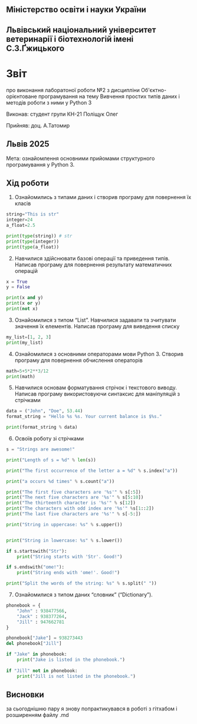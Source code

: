 ## Міністерство освіти і науки України

## Львівський національний університет ветеринарії і біотехнологій імені С.З.Ґжицького

# Звіт

про виконання лаборатоної роботи №2 з дисципліни Об'єктно-орієнтоване програмування на тему Вивчення простих типів даних і методів роботи з ними у Python 3

Виконав: студент групи КН-21 Поліщук Олег 

Прийняв: доц. А.Татомир

## Львів 2025

Мета: ознайомлення основними прийомами структурного
програмування у Python 3.

## Хід роботи

1. Ознайомились з типами даних і створив програму для повернення їх класів

```py
string="This is str"
integer=24
a_float=2.5

print(type(string)) # str
print(type(integer)) 
print(type(a_float))
```
2. Навчилися здійснювати базові операції та приведення типів. Написав програму для повернення результату математичних операцій

```py
x = True
y = False

print(x and y)  
print(x or y)   
print(not x)    
```
3. Ознайомилися з типом “List”. Навчилися задавати та зчитувати значення
їх елементів. Написав програму для виведення списку

```py
my_list=[1, 2, 3]
print(my_list)
```
4. Ознайомилися з основними операторами мови Python 3. Створив програму для повернення обчислення операторів

```py
math=5+5*2**3/12
print(math)
```
5. Навчилися основам форматування стрічок і текстового виводу. Написав програму використовуючи синтаксис для маніпуляцій з стрічками

```py
data = ("John", "Doe", 53.44)
format_string = "Hello %s %s. Your current balance is $%s."

print(format_string % data)
```
6. Освоїв роботу зі стрічками

```py
s = "Strings are awesome!"

print("Length of s = %d" % len(s))

print("The first occurrence of the letter a = %d" % s.index("a"))

print("a occurs %d times" % s.count("a"))

print("The first five characters are '%s'" % s[:5]) 
print("The next five characters are '%s'" % s[5:10]) 
print("The thirteenth character is '%s'" % s[12]) 
print("The characters with odd index are '%s'" %s[1::2]) 
print("The last five characters are '%s'" % s[-5:]) 

print("String in uppercase: %s" % s.upper())


print("String in lowercase: %s" % s.lower())

if s.startswith("Str"):
    print("String starts with 'Str'. Good!")

if s.endswith("ome!"):
    print("String ends with 'ome!'. Good!")

print("Split the words of the string: %s" % s.split(" "))
```
7. Ознайомилися з типом даних “словник” (“Dictionary”).

```py
phonebook = {  
    "John" : 938477566,
    "Jack" : 938377264,
    "Jill" : 947662781
}  

phonebook["Jake"] = 938273443  
del phonebook["Jill"]  

if "Jake" in phonebook:  
    print("Jake is listed in the phonebook.")
    
if "Jill" not in phonebook:      
    print("Jill is not listed in the phonebook.")
```
## Висновки
за сьогоднішню пару я знову попрактикувався в роботі з гітхабом і розширенням файлу .md
